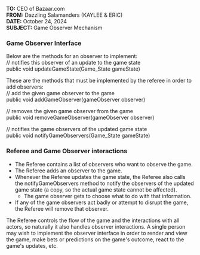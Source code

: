 **TO:** CEO of Bazaar.com  
**FROM:** Dazzling Salamanders (KAYLEE & ERIC)   
**DATE:** October 24, 2024  
**SUBJECT:** Game Observer Mechanism

### Game Observer Interface
Below are the methods for an observer to implement:  
// notifies this observer of an update to the game state  
public void updateGameState(Game_State gameState)

These are the methods that must be implemented by the referee in order to add observers:  
// add the given game observer to the game  
public void addGameObserver(gameObserver observer)

// removes the given game observer from the game    
public void removeGameObserver(gameObserver observer)  

// notifies the game observers of the updated game state  
public void notifyGameObservers(Game_State gameState)

### Referee and Game Observer interactions
- The Referee contains a list of observers who want to observe the game.
- The Referee adds an observer to the game.
- Whenever the Referee updates the game state, the Referee also calls the notifyGameObservers
method to notify the observers of the updated game state (a copy, so the actual game state cannot be affected).
  - The game observer gets to choose what to do with that information.
- If any of the game observers act badly or attempt to disrupt the game, the Referee will remove that observer.

The Referee controls the flow of the game and the interactions with all actors, so naturally it also 
handles observer interactions. A single person may wish to implement the observer interface in order
to render and view the game, make bets or predictions on the game's outcome, react to the 
game's updates, etc.
